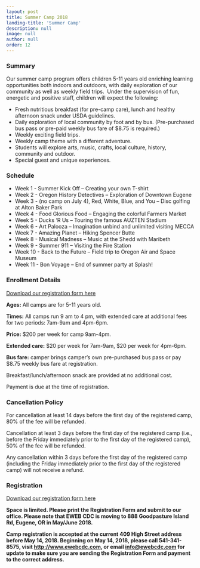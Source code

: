 ```yaml
---
layout: post
title: Summer Camp 2018
landing-title: 'Summer Camp'
description: null
image: null
author: null
order: 12
---
```


### Summary

Our summer camp program offers children 5-11 years old enriching learning opportunities both indoors and outdoors, with daily exploration of our community as well as weekly field trips.  Under the supervision of fun, energetic and positive staff, children will expect the following:

* Fresh nutritious breakfast (for pre-camp care), lunch and healthy afternoon snack under USDA guidelines.
* Daily exploration of local community by foot and by bus. (Pre-purchased bus pass or pre-paid weekly bus fare of $8.75 is required.)
* Weekly exciting field trips.
* Weekly camp theme with a different adventure.
* Students will explore arts, music, crafts, local culture, history, community and outdoor.
* Special guest and unique experiences.


### Schedule

* Week 1 - Summer Kick Off – Creating your own T-shirt
* Week 2 - Oregon History Detectives – Exploration of Downtown Eugene
* Week 3 - (no camp on July 4),  Red, White, Blue, and You – Disc golfing at Alton Baker Park
* Week 4 - Food Glorious Food – Engaging the colorful Farmers Market  
* Week 5 - Ducks ‘R Us – Touring the famous AUZTEN Stadium
* Week 6 - Art Palooza – Imagination unbind and unlimited visiting MECCA
* Week 7 - Amazing Planet – Hiking Spencer Butte
* Week 8 - Musical Madness – Music at the Shedd with Maribeth
* Week 9 - Summer 911 – Visiting the Fire Station
* Week 10 - Back to the Future – Field trip to Oregon Air and Space Museum
* Week 11 - Bon Voyage – End of summer party at Splash!


### Enrollment Details

<p>
<a type="4" href="assets/docs/summer_camp_reg_2018.pdf" data-mce-href="summer_camp_reg_2018.pdf">Download our registration form here</a>
</p>

<b>Ages:</b> All camps are for 5-11 years old.

<b>Times:</b> All camps run 9 am to 4 pm, with extended care at additional fees for two periods: 7am-9am and 4pm-6pm.  

<b>Price:</b> $200 per week for camp 9am-4pm. 

<b>Extended care:</b> $20 per week for 7am-9am, $20 per week for 4pm-6pm. 

<b>Bus fare:</b> camper brings camper’s own pre-purchased bus pass or pay $8.75 weekly bus fare at registration. 

Breakfast/lunch/afternoon snack are provided at no additional cost. 

Payment is due at the time of registration.  


### Cancellation Policy

For cancellation at least 14 days before the first day of the registered camp, 80% of the fee will be refunded.

Cancellation at least 3 days before the first day of the registered camp (i.e., before the Friday immediately prior to the first day of the registered camp), 50% of the fee will be refunded.

Any cancellation within 3 days before the first day of the registered camp (including the Friday immediately prior to the first day of the registered camp) will not receive a refund.


### Registration

<p>
<a type="4" href="assets/docs/summer_camp_reg_2018.pdf" data-mce-href="summer_camp_reg_2018.pdf">Download our registration form here</a>
</p>

<b>Space is limited. Please print the Registration Form and submit to our office.  Please note that EWEB CDC is moving to 888 Goodpasture Island Rd, Eugene, OR in May/June 2018.</b>

<b>Camp registration is accepted at the current 409 High Street address before May 14, 2018. Beginning on May 14, 2018, please call 541-341-8575, visit http://www.ewebcdc.com, or email info@ewebcdc.com for update to make sure you are sending the Registration Form and payment to the correct address.</b>
